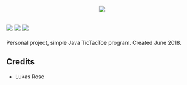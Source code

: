   <p align="center">
  <img src="https://img1.pnghut.com/8/17/14/M20LL21V8D/tictactoe-chessboard-shooter-computer-network-drink.jpg" /></a>
 
 <img src="https://img.shields.io/badge/build-passing-brightgreen" /></a>
  <img src="https://img.shields.io/badge/Code%20Language-Java-9cf" /></a>
  <img src="https://img.shields.io/badge/Version-vF-blue" /></a>
 ---
Personal project, simple Java TicTacToe program.
Created June 2018.

## Credits
* Lukas Rose
